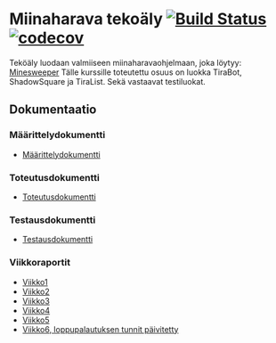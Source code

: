 # Miinaharava tekoäly [![Build Status](https://travis-ci.org/Kahvipuu/Miinaharava-TiraLabra2020.svg?branch=master)](https://travis-ci.org/Kahvipuu/Miinaharava-TiraLabra2020) [![codecov](https://codecov.io/gh/Kahvipuu/Miinaharava-TiraLabra2020/branch/master/graph/badge.svg)](https://codecov.io/gh/Kahvipuu/Miinaharava-TiraLabra2020)

Teköäly luodaan valmiiseen miinaharavaohjelmaan, joka löytyy: [Minesweeper](https://github.com/TiraLabra/minesweeper)
Tälle kurssille toteutettu osuus on luokka TiraBot, ShadowSquare ja TiraList.
Sekä vastaavat testiluokat.

## Dokumentaatio
### Määrittelydokumentti
-	[Määrittelydokumentti](https://github.com/Kahvipuu/Miinaharava-TiraLabra2020/blob/master/documentation-tiralab2020/maarittely.md)

### Toteutusdokumentti
-	[Toteutusdokumentti](https://github.com/Kahvipuu/Miinaharava-TiraLabra2020/blob/master/documentation-tiralab2020/toteutus.md)

### Testausdokumentti
-	[Testausdokumentti](https://github.com/Kahvipuu/Miinaharava-TiraLabra2020/blob/master/documentation-tiralab2020/testaus.md)

### Viikkoraportit
-   [Viikko1](https://github.com/Kahvipuu/Miinaharava-TiraLabra2020/blob/master/documentation-tiralab2020/Viikkoraportti1.md)
-   [Viikko2](https://github.com/Kahvipuu/Miinaharava-TiraLabra2020/blob/master/documentation-tiralab2020/Viikkoraportti2.md)
-   [Viikko3](https://github.com/Kahvipuu/Miinaharava-TiraLabra2020/blob/master/documentation-tiralab2020/Viikkoraportti3.md)
-   [Viikko4](https://github.com/Kahvipuu/Miinaharava-TiraLabra2020/blob/master/documentation-tiralab2020/Viikkoraportti4.md)
-   [Viikko5](https://github.com/Kahvipuu/Miinaharava-TiraLabra2020/blob/master/documentation-tiralab2020/Viikkoraportti5.md)
-   [Viikko6, loppupalautuksen tunnit päivitetty](https://github.com/Kahvipuu/Miinaharava-TiraLabra2020/blob/master/documentation-tiralab2020/Viikkoraportti6.md)
